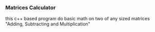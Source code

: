 ### Matrices Calculator
this c++ based program do basic math on two of any sized matrices 
"Adding, Subtracting and Multiplication" 

